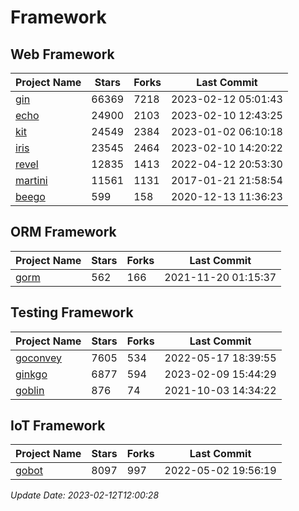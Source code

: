 # Framework

## Web Framework
| Project Name | Stars | Forks | Last Commit |
| ------------ | ----- | ----- | ----------- |
| [gin](https://github.com/gin-gonic/gin) | 66369 | 7218 | 2023-02-12 05:01:43 |
| [echo](https://github.com/labstack/echo) | 24900 | 2103 | 2023-02-10 12:43:25 |
| [kit](https://github.com/go-kit/kit) | 24549 | 2384 | 2023-01-02 06:10:18 |
| [iris](https://github.com/kataras/iris) | 23545 | 2464 | 2023-02-10 14:20:22 |
| [revel](https://github.com/revel/revel) | 12835 | 1413 | 2022-04-12 20:53:30 |
| [martini](https://github.com/go-martini/martini) | 11561 | 1131 | 2017-01-21 21:58:54 |
| [beego](https://github.com/astaxie/beego) | 599 | 158 | 2020-12-13 11:36:23 |

## ORM Framework
| Project Name | Stars | Forks | Last Commit |
| ------------ | ----- | ----- | ----------- |
| [gorm](https://github.com/jinzhu/gorm) | 562 | 166 | 2021-11-20 01:15:37 |

## Testing Framework
| Project Name | Stars | Forks | Last Commit |
| ------------ | ----- | ----- | ----------- |
| [goconvey](https://github.com/smartystreets/goconvey) | 7605 | 534 | 2022-05-17 18:39:55 |
| [ginkgo](https://github.com/onsi/ginkgo) | 6877 | 594 | 2023-02-09 15:44:29 |
| [goblin](https://github.com/franela/goblin) | 876 | 74 | 2021-10-03 14:34:22 |

## IoT Framework
| Project Name | Stars | Forks | Last Commit |
| ------------ | ----- | ----- | ----------- |
| [gobot](https://github.com/hybridgroup/gobot) | 8097 | 997 | 2022-05-02 19:56:19 |

*Update Date: 2023-02-12T12:00:28*